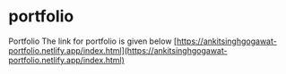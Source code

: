 # portfolio
Portfolio
The link for portfolio is given below
[https://ankitsinghgogawat-portfolio.netlify.app/index.html](https://ankitsinghgogawat-portfolio.netlify.app/index.html)
